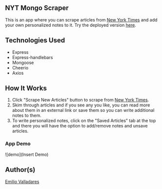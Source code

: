 ## NYT Mongo Scraper

This is an app where you can scrape articles from [New York Times](https://www.nytimes.com/) and add your own personalized notes to it. Try the deployed version [here](https://super-mongo-scraper.herokuapp.com/).

## Technologies Used
* Express
* Express-handlebars
* Mongoose
* Cheerio
* Axios

## How It Works
1. Click "Scrape New Articles" button to scrape from [New York Times](https://www.nytimes.com/).
2. Skim through articles and if you see any you like, you can read more about them in an external link or save them so you can write additional notes to them.
3. To write personalized notes, click on the "Saved Articles" tab at the top and there you will have the option to add/remove notes and unsave articles.

### App Demo
![demo](Insert Demo)

## Author(s)
[Emilio Valladares](https://github.com/emiliov1/)

